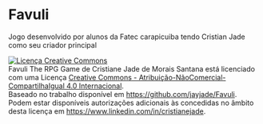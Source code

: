 # Favuli
Jogo desenvolvido por alunos da Fatec carapicuiba tendo Cristian Jade como seu criador principal


<a rel="license" href="http://creativecommons.org/licenses/by-nc-sa/4.0/"><img alt="Licença Creative Commons" style="border-width:0" src="https://i.creativecommons.org/l/by-nc-sa/4.0/88x31.png" /></a><br /><span xmlns:dct="http://purl.org/dc/terms/" property="dct:title">Favuli The RPG Game</span> de <span xmlns:cc="http://creativecommons.org/ns#" property="cc:attributionName">Cristiane Jade de Morais Santana</span> está licenciado com uma Licença <a rel="license" href="http://creativecommons.org/licenses/by-nc-sa/4.0/">Creative Commons - Atribuição-NãoComercial-CompartilhaIgual 4.0 Internacional</a>.<br />Baseado no trabalho disponível em <a xmlns:dct="http://purl.org/dc/terms/" href="https://github.com/jayjade/Favuli" rel="dct:source">https://github.com/jayjade/Favuli</a>.<br />Podem estar disponíveis autorizações adicionais às concedidas no âmbito desta licença em <a xmlns:cc="http://creativecommons.org/ns#" href="https://www.linkedin.com/in/cristianejade" rel="cc:morePermissions">https://www.linkedin.com/in/cristianejade</a>.
